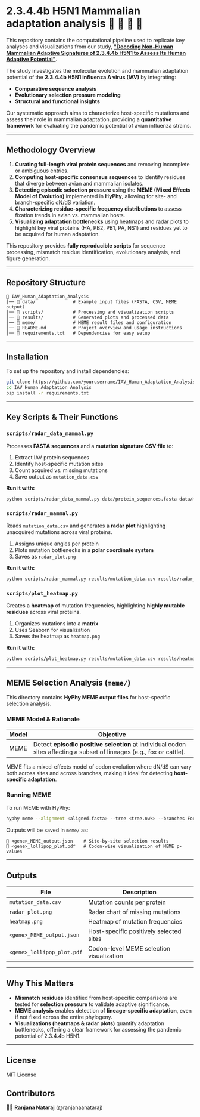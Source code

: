 # **2.3.4.4b H5N1 Mammalian adaptation analysis** 🦆 🐄 🦭 🦊

This repository contains the computational pipeline used to replicate key analyses and visualizations from our study,
[**"Decoding Non-Human Mammalian Adaptive Signatures of 2.3.4.4b H5N1 to Assess Its Human Adaptive Potential"**](https://www.biorxiv.org/content/10.1101/2024.08.26.609722v1).

The study investigates the molecular evolution and mammalian adaptation potential of the **2.3.4.4b H5N1 influenza A virus (IAV)** by integrating:

* **Comparative sequence analysis**
* **Evolutionary selection pressure modeling**
* **Structural and functional insights**

Our systematic approach aims to characterize host-specific mutations and assess their role in mammalian adaptation, providing a **quantitative framework** for evaluating the pandemic potential of avian influenza strains.

---

## **Methodology Overview**

1. **Curating full-length viral protein sequences** and removing incomplete or ambiguous entries.
2. **Computing host-specific consensus sequences** to identify residues that diverge between avian and mammalian isolates.
3. **Detecting episodic selection pressure** using the **MEME (Mixed Effects Model of Evolution)** implemented in **HyPhy**, allowing for site- and branch-specific dN/dS variation.
4. **Characterizing residue-specific frequency distributions** to assess fixation trends in avian vs. mammalian hosts.
5. **Visualizing adaptation bottlenecks** using heatmaps and radar plots to highlight key viral proteins (HA, PB2, PB1, PA, NS1) and residues yet to be acquired for human adaptation.

This repository provides **fully reproducible scripts** for sequence processing, mismatch residue identification, evolutionary analysis, and figure generation.

---

## **Repository Structure**

```
📂 IAV_Human_Adaptation_Analysis
│── 📂 data/              # Example input files (FASTA, CSV, MEME output)
│── 📂 scripts/           # Processing and visualization scripts
│── 📂 results/           # Generated plots and processed data
│── 📂 meme/              # MEME result files and configuration
│── 📌 README.md          # Project overview and usage instructions
│── 📌 requirements.txt   # Dependencies for easy setup
```

---

## **Installation**

To set up the repository and install dependencies:

```bash
git clone https://github.com/yourusername/IAV_Human_Adaptation_Analysis.git
cd IAV_Human_Adaptation_Analysis
pip install -r requirements.txt
```

---

## **Key Scripts & Their Functions**

### `scripts/radar_data_mammal.py`

Processes **FASTA sequences** and a **mutation signature CSV file** to:

1. Extract IAV protein sequences
2. Identify host-specific mutation sites
3. Count acquired vs. missing mutations
4. Save output as `mutation_data.csv`

**Run it with:**

```bash
python scripts/radar_data_mammal.py data/protein_sequences.fasta data/mutation_signatures.csv results/mutation_data.csv
```

### `scripts/radar_mammal.py`

Reads `mutation_data.csv` and generates a **radar plot** highlighting unacquired mutations across viral proteins.

1. Assigns unique angles per protein
2. Plots mutation bottlenecks in a **polar coordinate system**
3. Saves as `radar_plot.png`

**Run it with:**

```bash
python scripts/radar_mammal.py results/mutation_data.csv results/radar_plot.png
```

### `scripts/plot_heatmap.py`

Creates a **heatmap** of mutation frequencies, highlighting **highly mutable residues** across viral proteins.

1. Organizes mutations into a **matrix**
2. Uses Seaborn for visualization
3. Saves the heatmap as `heatmap.png`

**Run it with:**

```bash
python scripts/plot_heatmap.py results/mutation_data.csv results/heatmap.png
```

---

## **MEME Selection Analysis (`meme/`)**

This directory contains **HyPhy MEME output files** for host-specific selection analysis.

### **MEME Model & Rationale**

| **Model** | **Objective**                                                                                                          |
| --------- | ---------------------------------------------------------------------------------------------------------------------- |
| MEME      | Detect **episodic positive selection** at individual codon sites affecting a subset of lineages (e.g., fox or cattle). |

MEME fits a mixed-effects model of codon evolution where dN/dS can vary both across sites and across branches, making it ideal for detecting **host-specific adaptation**.

### **Running MEME**

To run MEME with HyPhy:

```bash
hyphy meme --alignment <aligned.fasta> --tree <tree.nwk> --branches Foreground
```

Outputs will be saved in `meme/` as:

```
📌 <gene>_MEME_output.json    # Site-by-site selection results
📌 <gene>_lollipop_plot.pdf   # Codon-wise visualization of MEME p-values
```

---

## **Outputs**

| **File**                   | **Description**                          |
| -------------------------- | ---------------------------------------- |
| `mutation_data.csv`        | Mutation counts per protein              |
| `radar_plot.png`           | Radar chart of missing mutations         |
| `heatmap.png`              | Heatmap of mutation frequencies          |
| `<gene>_MEME_output.json`  | Host-specific positively selected sites  |
| `<gene>_lollipop_plot.pdf` | Codon-level MEME selection visualization |

---

## **Why This Matters**

* **Mismatch residues** identified from host-specific comparisons are tested for **selection pressure** to validate adaptive significance.
* **MEME analysis** enables detection of **lineage-specific adaptation**, even if not fixed across the entire phylogeny.
* **Visualizations (heatmaps & radar plots)** quantify adaptation bottlenecks, offering a clear framework for assessing the pandemic potential of 2.3.4.4b H5N1.

---

## **License**

MIT License

## **Contributors**

👩‍🔬 **Ranjana Nataraj** (@ranjanaanataraj)
